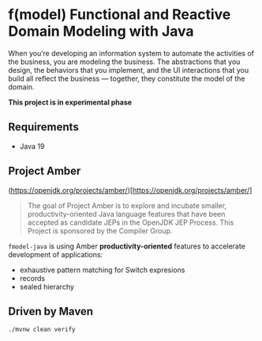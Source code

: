 # f(model) Functional and Reactive Domain Modeling with Java

When you’re developing an information system to automate the activities of the business, you are modeling the business. 
The abstractions that you design, the behaviors that you implement, and the UI interactions that you build all reflect the business — together,
they constitute the model of the domain.

**This project is in experimental phase**

## Requirements
 - Java 19

## Project Amber
(https://openjdk.org/projects/amber/)[https://openjdk.org/projects/amber/]

>The goal of Project Amber is to explore and incubate smaller, productivity-oriented Java language features that have been accepted as candidate JEPs in the OpenJDK JEP Process. This Project is sponsored by the Compiler Group.

`fmodel-java` is using Amber **productivity-oriented** features to accelerate development of applications:

 - exhaustive pattern matching for Switch expresions
 - records
 - sealed hierarchy

## Driven by Maven
```shell
./mvnw clean verify
```
